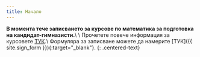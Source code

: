 ```yaml
---
title: Начало
---
```


**В момента тече записването за курсове по математика за подготовка на
кандидат-гимназисти.**\\
\\
Прочетете повече информация за курсовете [ТУК](course).\\
Формуляра за записване можете да намерите [ТУК]({{ site.sign_form }}){:target="_blank"}.
{: .centered-text}
